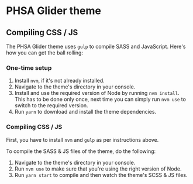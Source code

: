 # PHSA Glider theme

## Compiling CSS / JS

The PHSA Glider theme uses `gulp` to compile
SASS and JavaScript. Here's how you can get the ball rolling:

### One-time setup

  1. Install `nvm`, if it's not already installed.
  1. Navigate to the theme's directory in your console.
  1. Install and use the required version of Node by running `nvm install`.
  This has to be done only once, next time you can simply run `nvm use` to switch to the required version.
  1. Run `yarn` to download and install the theme dependencies.

### Compiling CSS / JS

First, you have to install `nvm` and `gulp` as per instructions above.

To compile the SASS & JS files of the theme, do the following:
  1. Navigate to the theme's directory in your console.
  1. Run `nvm use` to make sure that you're using the right version of Node.
  1. Run `yarn start` to compile and then watch the theme's SCSS & JS files.
